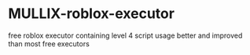 # MULLIX-roblox-executor
free roblox executor containing level 4 script usage better and improved than most free executors
